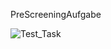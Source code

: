 PreScreeningAufgabe

![Test_Task](https://github.com/CristianRodrigoGuarachiIbanez/PythonAufgabe.git)